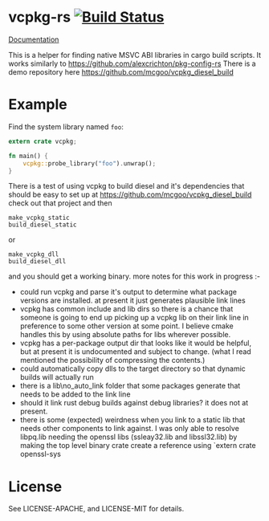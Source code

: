 # vcpkg-rs [![Build Status](https://travis-ci.org/mcgoo/vcpkg-rs.svg?branch=master)](https://travis-ci.org/mcgoo/vcpkg-rs)

[Documentation](https://docs.rs/vcpkg)

This is a helper for finding native MSVC ABI libraries in cargo build scripts. 
It works similarly to https://github.com/alexcrichton/pkg-config-rs
There is a demo repository here https://github.com/mcgoo/vcpkg_diesel_build

# Example

Find the system library named `foo`:

```rust
extern crate vcpkg;

fn main() {
    vcpkg::probe_library("foo").unwrap();
}
```

There is a test of using vcpkg to build diesel and it's dependencies that 
should be easy to set up at https://github.com/mcgoo/vcpkg_diesel_build
check out that project and then

```
make_vcpkg_static
build_diesel_static
```
or
```
make_vcpkg_dll
build_diesel_dll
```

and you should get a working binary.
more notes for this work in progress :-
* could run vcpkg and parse it's output to determine what package versions are
installed. at present it just generates plausible link lines
* vcpkg has common include and lib dirs so there is a chance that someone is
going to end up picking up a vcpkg lib on their link line in preference to
some other version at some point. I believe cmake handles this by using
absolute paths for libs wherever possible.
* vcpkg has a per-package output dir that looks like it would be helpful,
but at present it is undocumented and subject to change. (what I read
mentioned the possibility of compressing the contents.)
* could automatically copy dlls to the target directory so that dynamic
builds will actually run
* there is a lib\no_auto_link folder that some packages generate that needs
to be added to the link line
* should it link rust debug builds against debug libraries? it does not at
present.
* there is some (expected) weirdness when you link to a static lib that needs
other components to link against. I was only able to resolve libpq.lib
needing the openssl libs (ssleay32.lib and libssl32.lib) by making the
top level binary crate create a reference using `extern crate openssl-sys

# License
See LICENSE-APACHE, and LICENSE-MIT for details.